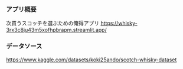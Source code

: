 ### アプリ概要
次買うスコッチを選ぶための俺得アプリ
https://whisky-3rx3c8ju43m5xofhpbrapm.streamlit.app/

### データソース
https://www.kaggle.com/datasets/koki25ando/scotch-whisky-dataset